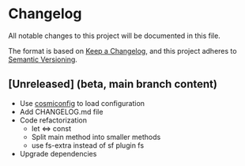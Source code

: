 # Changelog

All notable changes to this project will be documented in this file.

The format is based on [Keep a Changelog](https://keepachangelog.com/en/1.0.0/), and this project adheres to [Semantic Versioning](https://semver.org/spec/v2.0.0.html).

## [Unreleased] (beta, main branch content)

- Use [cosmiconfig](https://github.com/cosmiconfig/cosmiconfig) to load configuration
- Add CHANGELOG.md file
- Code refactorization
  - let <=> const
  - Split main method into smaller methods
  - use fs-extra instead of sf plugin fs
- Upgrade dependencies

<!-- Example : ## [1.0.0] - 2020-11-17 -->